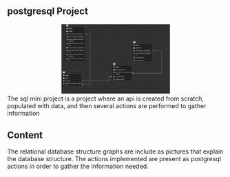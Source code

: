 <article class="markdown-body entry-content container-lg" itemprop="text"><h1 tabindex="-1" dir="auto">

<h1>postgresql Project</h1>
<div align="center">
<img src="/diagrama_relacional.png" style="width:50%;height:30%;" >
</div>
The sql mini project is a project where an api is created from scratch, populated with data, and then several actions are performed to gather information
<h2>Content</h2>
The relational database structure graphs  are include as pictures that explain the database structure.
The actions implemented are present as postgresql actions in order to gather the information needed.

